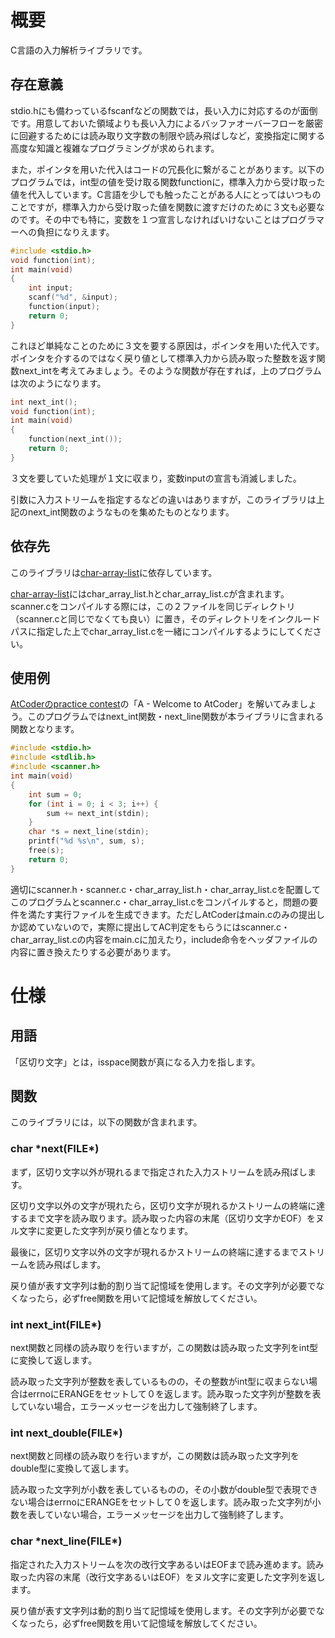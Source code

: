 # 概要
C言語の入力解析ライブラリです。
## 存在意義
stdio.hにも備わっているfscanfなどの関数では，長い入力に対応するのが面倒です。用意しておいた領域よりも長い入力によるバッファオーバーフローを厳密に回避するためには読み取り文字数の制限や読み飛ばしなど，変換指定に関する高度な知識と複雑なプログラミングが求められます。

また，ポインタを用いた代入はコードの冗長化に繋がることがあります。以下のプログラムでは，int型の値を受け取る関数functionに，標準入力から受け取った値を代入しています。C言語を少しでも触ったことがある人にとってはいつものことですが，標準入力から受け取った値を関数に渡すだけのために３文も必要なのです。その中でも特に，変数を１つ宣言しなければいけないことはプログラマーへの負担になりえます。
```c
#include <stdio.h>
void function(int);
int main(void)
{
    int input;
    scanf("%d", &input);
    function(input);
    return 0;
}
```

これほど単純なことのために３文を要する原因は，ポインタを用いた代入です。ポインタを介するのではなく戻り値として標準入力から読み取った整数を返す関数next_intを考えてみましょう。そのような関数が存在すれば，上のプログラムは次のようになります。
```c
int next_int();
void function(int);
int main(void)
{
    function(next_int());
    return 0;
}
```

３文を要していた処理が１文に収まり，変数inputの宣言も消滅しました。

引数に入力ストリームを指定するなどの違いはありますが，このライブラリは上記のnext_int関数のようなものを集めたものとなります。
## 依存先
このライブラリは[char-array-list](https://github.com/takechan-NITNC/char-array-list)に依存しています。

[char-array-list](https://github.com/takechan-NITNC/char-array-list)にはchar_array_list.hとchar_array_list.cが含まれます。scanner.cをコンパイルする際には，この２ファイルを同じディレクトリ（scanner.cと同じでなくても良い）に置き，そのディレクトリをインクルードパスに指定した上でchar_array_list.cを一緒にコンパイルするようにしてください。
## 使用例
[AtCoderのpractice contest](https://atcoder.jp/contests/practice)の「A - Welcome to AtCoder」を解いてみましょう。このプログラムではnext_int関数・next_line関数が本ライブラリに含まれる関数となります。
```c
#include <stdio.h>
#include <stdlib.h>
#include <scanner.h>
int main(void)
{
    int sum = 0;
    for (int i = 0; i < 3; i++) {
        sum += next_int(stdin);
    }
    char *s = next_line(stdin);
    printf("%d %s\n", sum, s);
    free(s);
    return 0;
}
```

適切にscanner.h・scanner.c・char_array_list.h・char_array_list.cを配置してこのプログラムとscanner.c・char_array_list.cをコンパイルすると，問題の要件を満たす実行ファイルを生成できます。ただしAtCoderはmain.cのみの提出しか認めていないので，実際に提出してAC判定をもらうにはscanner.c・char_array_list.cの内容をmain.cに加えたり，include命令をヘッダファイルの内容に置き換えたりする必要があります。
# 仕様
## 用語
「区切り文字」とは，isspace関数が真になる入力を指します。
## 関数
このライブラリには，以下の関数が含まれます。
### char *next(FILE\*)
まず，区切り文字以外が現れるまで指定された入力ストリームを読み飛ばします。

区切り文字以外の文字が現れたら，区切り文字が現れるかストリームの終端に達するまで文字を読み取ります。読み取った内容の末尾（区切り文字かEOF）をヌル文字に変更した文字列が戻り値となります。

最後に，区切り文字以外の文字が現れるかストリームの終端に達するまでストリームを読み飛ばします。

戻り値が表す文字列は動的割り当て記憶域を使用します。その文字列が必要でなくなったら，必ずfree関数を用いて記憶域を解放してください。
### int next_int(FILE\*)
next関数と同様の読み取りを行いますが，この関数は読み取った文字列をint型に変換して返します。

読み取った文字列が整数を表しているものの，その整数がint型に収まらない場合はerrnoにERANGEをセットして０を返します。読み取った文字列が整数を表していない場合，エラーメッセージを出力して強制終了します。
### int next_double(FILE\*)
next関数と同様の読み取りを行いますが，この関数は読み取った文字列をdouble型に変換して返します。

読み取った文字列が小数を表しているものの，その小数がdouble型で表現できない場合はerrnoにERANGEをセットして０を返します。読み取った文字列が小数を表していない場合，エラーメッセージを出力して強制終了します。
### char *next_line(FILE\*)
指定された入力ストリームを次の改行文字あるいはEOFまで読み進めます。読み取った内容の末尾（改行文字あるいはEOF）をヌル文字に変更した文字列を返します。

戻り値が表す文字列は動的割り当て記憶域を使用します。その文字列が必要でなくなったら，必ずfree関数を用いて記憶域を解放してください。